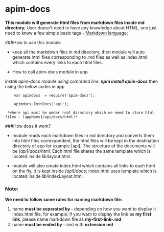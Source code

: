 # apim-docs

**This module will generate html files from markdown files inside md directory**; User doesn't need to have any knowledge about HTML, one just need to know a few simple basic tags - [Markdown language](https://help.github.com/articles/markdown-basics/);

###How to use this module

 * keep all the markdown files in md directory, then module will auto generate html files corresponding to .md files as well as index.html
  which contains every links to each html files.

 * How to call apim-docs module in app

 _install apim-docs module using command line:_ **_npm install apim-docs_** then using the below codes in app
  ```
      var apimdocs  = require('apim-docs');

      apimdocs.InitDocs('api');
  ```
     *where api must be under root directory which we need to store html files - [appName]/api/docs/html)*

###How does it work?

 * module reads each markdown files in md directory and converts them into html files correspondent, the html files will be kept in
      the destination directory of app for example [api]; The structure of the documents will be *[api]/docs/html*;
      Each html file shares the same template which is located inside lib/layout.html.

 * module will also create index.html which contains all links to each html on the fly,  it is kept inside *[api]/docs*;
      Index.html uses template which is located inside lib/indexLayout.html.


### Note:
 **We need to follow some rules for naming markdown file:**
   1. name **must be separated by -** depending on how you want to display it index.html file,
      for example: if you want to display the link as **my first link**, please name markdown file as **my-first-link-.md**
   2. name **must be ended by -** and with **extension md**










